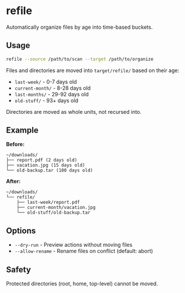 # refile

Automatically organize files by age into time-based buckets.

## Usage

```bash
refile --source /path/to/scan --target /path/to/organize
```

Files and directories are moved into `target/refile/` based on their age:
- `last-week/` - 0-7 days old
- `current-month/` - 8-28 days old
- `last-months/` - 29-92 days old
- `old-stuff/` - 93+ days old

Directories are moved as whole units, not recursed into.

## Example

**Before:**
```
~/downloads/
├── report.pdf (2 days old)
├── vacation.jpg (15 days old)
└── old-backup.tar (100 days old)
```

**After:**
```
~/downloads/
└── refile/
    ├── last-week/report.pdf
    ├── current-month/vacation.jpg
    └── old-stuff/old-backup.tar
```

## Options

- `--dry-run` - Preview actions without moving files
- `--allow-rename` - Rename files on conflict (default: abort)

## Safety

Protected directories (root, home, top-level) cannot be moved.
